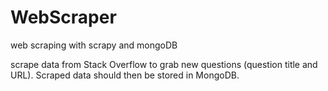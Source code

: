 # WebScraper
web scraping with scrapy and mongoDB

scrape data from Stack Overflow to grab new questions (question title and URL).
Scraped data should then be stored in MongoDB.
